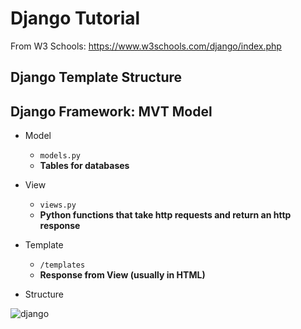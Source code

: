 # Django Tutorial

From W3 Schools: https://www.w3schools.com/django/index.php

## Django Template Structure

 
## Django Framework: MVT Model

- Model
  - `models.py`
  - **Tables for databases**
- View
  - `views.py`
  - **Python functions that take http requests and return an http response**
- Template
  - `/templates`
  - **Response from View (usually in HTML)**

- Structure

![django](https://user-images.githubusercontent.com/54840122/205463140-55d19147-3d97-43ab-ae70-6c5f8b7fb988.JPG)
